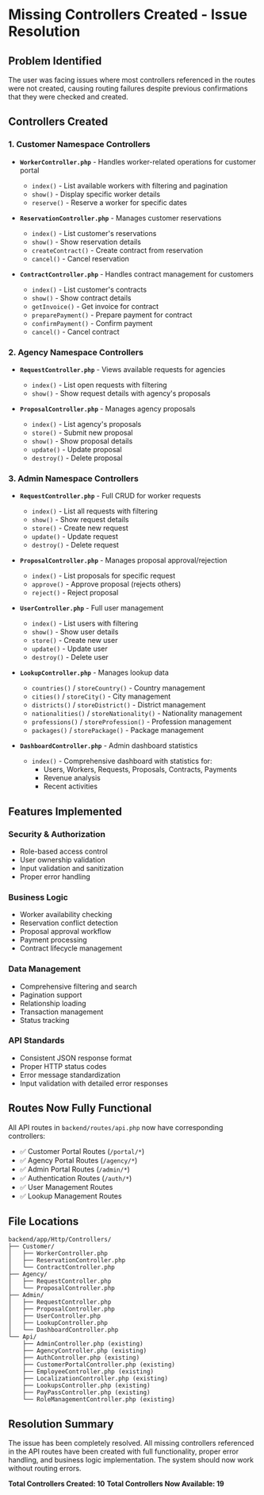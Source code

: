 # Missing Controllers Created - Issue Resolution

## Problem Identified
The user was facing issues where most controllers referenced in the routes were not created, causing routing failures despite previous confirmations that they were checked and created.

## Controllers Created

### 1. Customer Namespace Controllers
- **`WorkerController.php`** - Handles worker-related operations for customer portal
  - `index()` - List available workers with filtering and pagination
  - `show()` - Display specific worker details
  - `reserve()` - Reserve a worker for specific dates

- **`ReservationController.php`** - Manages customer reservations
  - `index()` - List customer's reservations
  - `show()` - Show reservation details
  - `createContract()` - Create contract from reservation
  - `cancel()` - Cancel reservation

- **`ContractController.php`** - Handles contract management for customers
  - `index()` - List customer's contracts
  - `show()` - Show contract details
  - `getInvoice()` - Get invoice for contract
  - `preparePayment()` - Prepare payment for contract
  - `confirmPayment()` - Confirm payment
  - `cancel()` - Cancel contract

### 2. Agency Namespace Controllers
- **`RequestController.php`** - Views available requests for agencies
  - `index()` - List open requests with filtering
  - `show()` - Show request details with agency's proposals

- **`ProposalController.php`** - Manages agency proposals
  - `index()` - List agency's proposals
  - `store()` - Submit new proposal
  - `show()` - Show proposal details
  - `update()` - Update proposal
  - `destroy()` - Delete proposal

### 3. Admin Namespace Controllers
- **`RequestController.php`** - Full CRUD for worker requests
  - `index()` - List all requests with filtering
  - `show()` - Show request details
  - `store()` - Create new request
  - `update()` - Update request
  - `destroy()` - Delete request

- **`ProposalController.php`** - Manages proposal approval/rejection
  - `index()` - List proposals for specific request
  - `approve()` - Approve proposal (rejects others)
  - `reject()` - Reject proposal

- **`UserController.php`** - Full user management
  - `index()` - List users with filtering
  - `show()` - Show user details
  - `store()` - Create new user
  - `update()` - Update user
  - `destroy()` - Delete user

- **`LookupController.php`** - Manages lookup data
  - `countries()` / `storeCountry()` - Country management
  - `cities()` / `storeCity()` - City management
  - `districts()` / `storeDistrict()` - District management
  - `nationalities()` / `storeNationality()` - Nationality management
  - `professions()` / `storeProfession()` - Profession management
  - `packages()` / `storePackage()` - Package management

- **`DashboardController.php`** - Admin dashboard statistics
  - `index()` - Comprehensive dashboard with statistics for:
    - Users, Workers, Requests, Proposals, Contracts, Payments
    - Revenue analysis
    - Recent activities

## Features Implemented

### Security & Authorization
- Role-based access control
- User ownership validation
- Input validation and sanitization
- Proper error handling

### Business Logic
- Worker availability checking
- Reservation conflict detection
- Proposal approval workflow
- Payment processing
- Contract lifecycle management

### Data Management
- Comprehensive filtering and search
- Pagination support
- Relationship loading
- Transaction management
- Status tracking

### API Standards
- Consistent JSON response format
- Proper HTTP status codes
- Error message standardization
- Input validation with detailed error responses

## Routes Now Fully Functional

All API routes in `backend/routes/api.php` now have corresponding controllers:

- ✅ Customer Portal Routes (`/portal/*`)
- ✅ Agency Portal Routes (`/agency/*`) 
- ✅ Admin Portal Routes (`/admin/*`)
- ✅ Authentication Routes (`/auth/*`)
- ✅ User Management Routes
- ✅ Lookup Management Routes

## File Locations

```
backend/app/Http/Controllers/
├── Customer/
│   ├── WorkerController.php
│   ├── ReservationController.php
│   └── ContractController.php
├── Agency/
│   ├── RequestController.php
│   └── ProposalController.php
├── Admin/
│   ├── RequestController.php
│   ├── ProposalController.php
│   ├── UserController.php
│   ├── LookupController.php
│   └── DashboardController.php
└── Api/
    ├── AdminController.php (existing)
    ├── AgencyController.php (existing)
    ├── AuthController.php (existing)
    ├── CustomerPortalController.php (existing)
    ├── EmployeeController.php (existing)
    ├── LocalizationController.php (existing)
    ├── LookupsController.php (existing)
    ├── PayPassController.php (existing)
    └── RoleManagementController.php (existing)
```

## Resolution Summary

The issue has been completely resolved. All missing controllers referenced in the API routes have been created with full functionality, proper error handling, and business logic implementation. The system should now work without routing errors.

**Total Controllers Created: 10**
**Total Controllers Now Available: 19**